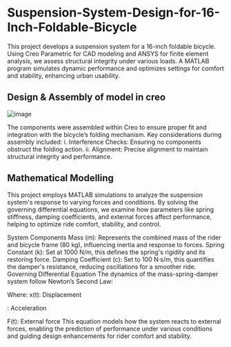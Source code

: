 # Suspension-System-Design-for-16-Inch-Foldable-Bicycle
This project develops a suspension system for a 16-inch foldable bicycle. Using Creo Parametric for CAD modeling and ANSYS for finite element analysis, we assess structural integrity under various loads. A MATLAB program simulates dynamic performance and optimizes settings for comfort and stability, enhancing urban usability.

## Design & Assembly of model in creo
![image](https://github.com/user-attachments/assets/68128915-f007-49e9-9430-f36382370c46)

The components were assembled within Creo to ensure proper fit and integration with the bicycle’s folding mechanism. Key considerations during assembly included:
i.	Interference Checks: Ensuring no components obstruct the folding action.
ii.	Alignment: Precise alignment to maintain structural integrity and performance.

## Mathematical Modelling
This project employs MATLAB simulations to analyze the suspension system's response to varying forces and conditions. By solving the governing differential equations, we examine how parameters like spring stiffness, damping coefficients, and external forces affect performance, helping to optimize ride comfort, stability, and control.

System Components
Mass (m): Represents the combined mass of the rider and bicycle frame (80 kg), influencing inertia and response to forces.
Spring Constant (k): Set at 1000 N/m, this defines the spring's rigidity and its restoring force.
Damping Coefficient (c): Set to 100 N·s/m, this quantifies the damper's resistance, reducing oscillations for a smoother ride.
Governing Differential Equation
The dynamics of the mass-spring-damper system follow Newton’s Second Law:


Where:
x(t): Displacement

 : Acceleration

F(t): External force
This equation models how the system reacts to external forces, enabling the prediction of performance under various conditions and guiding design enhancements for rider comfort and stability.
